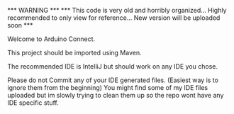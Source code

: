 *** WARNING ***
*** This code is very old and horribly organized... Highly recommended to only view for reference... New version will be uploaded soon ***


Welcome to Arduino Connect.

This project should be imported using Maven.

The recommended IDE is IntelliJ but should work on any IDE you chose.

Please do not Commit any of your IDE generated files. (Easiest way is to ignore them from the beginning)
You might find some of my IDE files uploaded but im slowly trying to clean them up so the repo wont have any IDE specific stuff.
